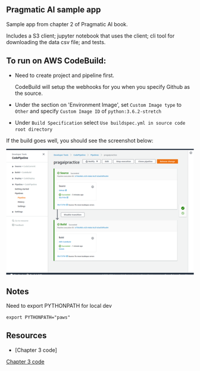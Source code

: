 ## Pragmatic AI sample app

Sample app from chapter 2 of Pragmatic AI book.

Includes a S3 client; jupyter notebook that uses the client; cli tool for downloading the data csv file; and tests.


## To run on AWS CodeBuild:

* Need to create project and pipeline first.

	CodeBuild will setup the webhooks for you when you specify Github as the source. 

* Under the section on 'Environment Image', set `Custom Image type` to `Other` and specify `Custom Image ID` of `python:3.6.2-stretch`

* Under `Build Specification` select `Use buildspec.yml in source code root directory`

If the build goes well, you should see the screenshot below:

![AWS Codebuild](AWS_CODEBUILD_EXAMPLE.png)



## Notes

Need to export PYTHONPATH for local dev
```
export PYTHONPATH="paws"
```

## Resources

* [Chapter 3 code]

[Chapter 3 code](https://github.com/noahgift/spartan_ai_lifecyle)